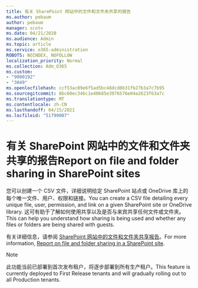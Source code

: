 ```yaml
---
title: 有关 SharePoint 网站中的文件和文件夹共享的报告
ms.author: pebaum
author: pebaum
manager: scotv
ms.date: 04/21/2020
ms.audience: Admin
ms.topic: article
ms.service: o365-administration
ROBOTS: NOINDEX, NOFOLLOW
localization_priority: Normal
ms.collection: Adm_O365
ms.custom:
- "9000192"
- "3049"
ms.openlocfilehash: ccf53ac09e6f5ad5bc48dcd8b31fb27b3a7c7b95
ms.sourcegitcommit: 8bc60ec34bc1e40685e3976576e04a2623f63a7c
ms.translationtype: MT
ms.contentlocale: zh-CN
ms.lasthandoff: 04/15/2021
ms.locfileid: "51799007"
---
```

# <a name="report-on-file-and-folder-sharing-in-sharepoint-sites"></a><span data-ttu-id="c0632-102">有关 SharePoint 网站中的文件和文件夹共享的报告</span><span class="sxs-lookup"><span data-stu-id="c0632-102">Report on file and folder sharing in SharePoint sites</span></span>

<span data-ttu-id="c0632-103">您可以创建一个 CSV 文件，详细说明给定 SharePoint 站点或 OneDrive 库上的每个唯一文件、用户、权限和链接。</span><span class="sxs-lookup"><span data-stu-id="c0632-103">You can create a CSV file detailing every unique file, user, permission, and link on a given SharePoint site or OneDrive library.</span></span> <span data-ttu-id="c0632-104">这可有助于了解如何使用共享以及是否与来宾共享任何文件或文件夹。</span><span class="sxs-lookup"><span data-stu-id="c0632-104">This can help you understand how sharing is being used and whether any files or folders are being shared with guests.</span></span>

<span data-ttu-id="c0632-105">有关详细信息，请参阅 [SharePoint 网站中的文件和文件夹共享报告](https://docs.microsoft.com/sharepoint/sharing-reports)。</span><span class="sxs-lookup"><span data-stu-id="c0632-105">For more information, [Report on file and folder sharing in a SharePoint site](https://docs.microsoft.com/sharepoint/sharing-reports).</span></span>

> [!NOTE]
> <span data-ttu-id="c0632-106">此功能当前已部署到首次发布租户，将逐步部署到所有生产租户。</span><span class="sxs-lookup"><span data-stu-id="c0632-106">This feature is currently deployed to First Release tenants and will gradually rolling out to all Production tenants.</span></span>